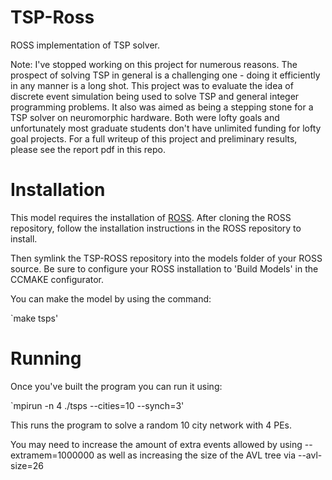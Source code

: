 # TSP-Ross
ROSS implementation of TSP solver.

Note: I've stopped working on this project for numerous reasons. The prospect of solving TSP in general is a challenging one - doing it efficiently in any manner is a long shot. This project was to evaluate the idea of discrete event simulation being used to solve TSP and general integer programming problems. It also was aimed as being a stepping stone for a TSP solver on neuromorphic hardware. Both were lofty goals and unfortunately most graduate students don't have unlimited funding for lofty goal projects. For a full writeup of this project and preliminary results, please see the report pdf in this repo.

# Installation

This model requires the installation of [ROSS](http://github.com/carothersc/ROSS). After cloning the ROSS repository, follow the installation instructions in the ROSS repository to install.

Then symlink the TSP-ROSS repository into the models folder of your ROSS source. Be sure to configure your ROSS installation to 'Build Models' in the CCMAKE configurator.

You can make the model by using the command:

`make tsps'

# Running

Once you've built the program you can run it using:

`mpirun -n 4 ./tsps --cities=10 --synch=3'

This runs the program to solve a random 10 city network with 4 PEs.

You may need to increase the amount of extra events allowed by using --extramem=1000000 as well as increasing the size of the AVL tree via --avl-size=26

